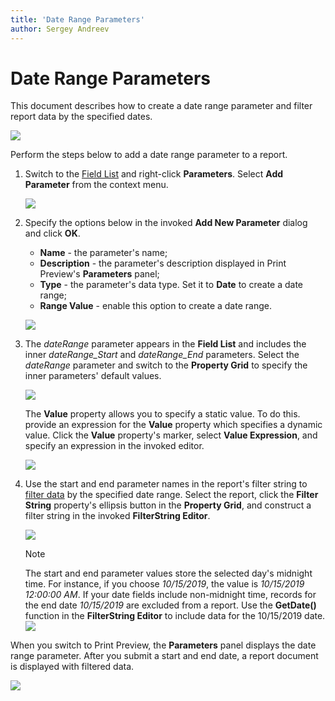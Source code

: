 ```yaml
---
title: 'Date Range Parameters'
author: Sergey Andreev
---
```

# Date Range Parameters

This document describes how to create a date range parameter and filter report data by the specified dates.

![](../../../../../images/eurd-win-use-date-ranges-parameters-panel.png)

Perform the steps below to add a date range parameter to a report.

1. Switch to the [Field List](../../report-designer-tools/ui-panels/field-list.md) and right-click **Parameters**. Select **Add Parameter** from the context menu.

    ![](../../../../../images/eurd-win-use-date-ranges-design-add-param.png)

1. Specify the options below in the invoked **Add New Parameter** dialog and click **OK**.

    - **Name** - the parameter's name;
    - **Description** - the parameter's description displayed in Print Preview's **Parameters** panel;
    - **Type** - the parameter's data type. Set it to **Date** to create a date range;
    - **Range Value** - enable this option to create a date range.

    ![](../../../../../images/eurd-win-use-date-ranges-design-add-param-dialog.png)

1. The _dateRange_ parameter appears in the **Field List** and includes the inner _dateRange_Start_ and _dateRange_End_ parameters. Select the _dateRange_ parameter and switch to the **Property Grid** to specify the inner parameters' default values.

    ![](../../../../../images/eurd-win-use-date-ranges-design-configure-subparam.png)

    The **Value** property allows you to specify a static value. To do this. provide an expression for the **Value** property which specifies a dynamic value. Click the **Value** property's marker, select **Value Expression**, and specify an expression in the invoked editor.

    ![](../../../../../images/eurd-win-use-date-ranges-design-value-expression.png)

1. Use the start and end parameter names in the report's filter string to [filter data](../filter-data/filter-data-at-the-report-level.md) by the specified date range. Select the report, click the **Filter String** property's ellipsis button in the **Property Grid**, and construct a filter string in the invoked **FilterString Editor**.

    ![](../../../../../images/eurd-win-use-date-ranges-filterstring.png)

    > [!NOTE]
    > The start and end parameter values store the selected day's midnight time. For instance, if you choose _10/15/2019_, the value is _10/15/2019 12:00:00 AM_. If your date fields include non-midnight time, records for the end date _10/15/2019_ are excluded from a report. Use the **GetDate()** function in the **FilterString Editor** to include data for the 10/15/2019 date.  
    > ![](../../../../../images/eurd-win-use-date-ranges-filterstring-getdate.png)

When you switch to Print Preview, the **Parameters** panel displays the date range parameter. After you submit a start and end date, a report document is displayed with filtered data.

![](../../../../../images/eurd-win-use-date-ranges-parameters-panel.png)
